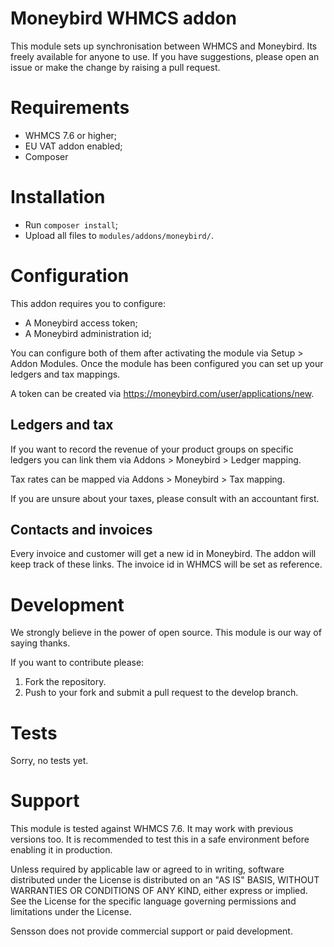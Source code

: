# Moneybird WHMCS addon

This module sets up synchronisation between WHMCS and Moneybird. Its freely
available for anyone to use. If you have suggestions, please open an issue or
make the change by raising a pull request.

# Requirements

* WHMCS 7.6 or higher;
* EU VAT addon enabled;
* Composer

# Installation

* Run `composer install`;
* Upload all files to `modules/addons/moneybird/`.

# Configuration

This addon requires you to configure:

* A Moneybird access token;
* A Moneybird administration id;

You can configure both of them after activating the module via Setup > Addon
Modules. Once the module has been configured you can set up your ledgers
and tax mappings.

A token can be created via https://moneybird.com/user/applications/new.

## Ledgers and tax

If you want to record the revenue of your product groups on specific ledgers
you can link them via Addons > Moneybird > Ledger mapping.

Tax rates can be mapped via Addons > Moneybird > Tax mapping.

If you are unsure about your taxes, please consult with an accountant first.

## Contacts and invoices

Every invoice and customer will get a new id in Moneybird. The addon will keep
track of these links. The invoice id in WHMCS will be set as reference.

# Development

We strongly believe in the power of open source. This module is our way of
saying thanks.

If you want to contribute please:

1. Fork the repository.
2. Push to your fork and submit a pull request to the develop branch.

# Tests

Sorry, no tests yet.

# Support

This module is tested against WHMCS 7.6. It may work with previous versions
too. It is recommended to test this in a safe environment before enabling
it in production.

Unless required by applicable law or agreed to in writing, software
distributed under the License is distributed on an "AS IS" BASIS,
WITHOUT WARRANTIES OR CONDITIONS OF ANY KIND, either express or implied.
See the License for the specific language governing permissions and
limitations under the License.

Sensson does not provide commercial support or paid development.
